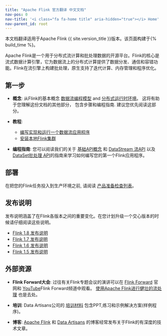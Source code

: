 ```yaml
---
title: "Apache Flink 官方翻译 中文文档"
nav-pos: 0
nav-title: '<i class="fa fa-home title" aria-hidden="true"></i> Home'
nav-parent_id: root
---
```

<!--
Licensed to the Apache Software Foundation (ASF) under one
or more contributor license agreements.  See the NOTICE file
distributed with this work for additional information
regarding copyright ownership.  The ASF licenses this file
to you under the Apache License, Version 2.0 (the
"License"); you may not use this file except in compliance
with the License.  You may obtain a copy of the License at

  http://www.apache.org/licenses/LICENSE-2.0

Unless required by applicable law or agreed to in writing,
software distributed under the License is distributed on an
"AS IS" BASIS, WITHOUT WARRANTIES OR CONDITIONS OF ANY
KIND, either express or implied.  See the License for the
specific language governing permissions and limitations
under the License.
-->


本文档翻译适用于Apache Flink {{ site.version_title }}版本。该页面构建于{% build_time %}。

Apache Flink是一个用于分布式流计算和批处理数据的开源平台。Flink的核心是流式数据计算引擎，它为数据流上的分布式计算提供了数据分发、通信和容错功能。Flink在流引擎上构建批处理，原生支持了迭代计算、内存管理和程序优化。

## 第一步

- **概念**: 从Flink的基本概念 [数据流编程模型](concepts/programming-model.html) and [分布式运行时环境](concepts/runtime.html)。 这将有助于您理解这份文档的其他部分， 包含步骤和编程指南. 建议您优先阅读这部分。

- **教程**: 
  * [编写实现和运行一个数据流应用程序](./tutorials/datastream_api.html)
  * [安装本地Flink集群](./tutorials/local_setup.html)


- **编程指南**: 您可以阅读我们的关于 [基础API概念](dev/api_concepts.html) 和 [DataStream 流API](dev/datastream_api.html) 以及 [DataSet批处理 API](dev/batch/index.html)的指南来学习如何编写您的第一个Flink应用程序。

## 部署

在把您的Flink任务投入到生产环境之前, 请阅读 [产品准备检查列表](ops/production_ready.html)。

## 发布说明

发布说明涵盖了在Flink各版本之间的重要变化。在您计划升级一个交心版本的时候请仔细阅读这些说明。

* [Flink 1.8 发布说明](release-notes/flink-1.8.html)
* [Flink 1.7 发布说明](release-notes/flink-1.7.html)
* [Flink 1.6 发布说明](release-notes/flink-1.6.html)
* [Flink 1.5 发布说明](release-notes/flink-1.5.html)

## 外部资源

- **Flink Forward大会**: 过往有关Flink专题会议的演讲可以在 [Flink Forward](http://flink-forward.org/) 官网和 [YouTube](https://www.youtube.com/channel/UCY8_lgiZLZErZPF47a2hXMA)Flink Forward频道中观看。 [使用Apache Flink进行健壮的流处理](http://2016.flink-forward.org/kb_sessions/robust-stream-processing-with-apache-flink/) 也是去处。

- **培训**: Data Artisans公司的 [培训材料](http://training.data-artisans.com/)   包含PPT,练习和示例解决方案(样例程序)。

- **博客**: [Apache Flink](https://flink.apache.org/blog/) 和 [Data Artisans](https://data-artisans.com/blog/) 的博客经常发布关于Flink的有深度的技术文章。
